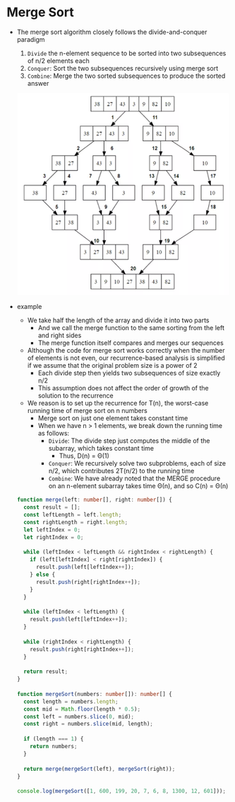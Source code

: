 # Merge Sort

- The merge sort algorithm closely follows the divide-and-conquer paradigm

  1.  `Divide` the n-element sequence to be sorted into two subsequences of n/2 elements each
  2.  `Conquer`: Sort the two subsequences recursively using merge sort
  3.  `Combine`: Merge the two sorted subsequences to produce the sorted answer

  ![Merge sort](../../../images/merge_sort.png)

- example

  - We take half the length of the array and divide it into two parts
    - And we call the merge function to the same sorting from the left and right sides
    - The merge function itself compares and merges our sequences
  - Although the code for merge sort works correctly when the number of elements is not even, our recurrence-based analysis is simplified if we assume that the original problem size is a power of 2
    - Each divide step then yields two subsequences of size exactly n/2
    - This assumption does not affect the order of growth of the solution to the recurrence
  - We reason is to set up the recurrence for T(n), the worst-case running time of merge sort on n numbers
    - Merge sort on just one element takes constant time
    - When we have n > 1 elements, we break down the running time as follows:
      - `Divide`: The divide step just computes the middle of the subarray, which takes constant time
        - Thus, D(n) = Θ(1)
      - `Conquer`: We recursively solve two subproblems, each of size n/2, which contributes 2T(n/2) to the running time
      - `Combine`: We have already noted that the MERGE procedure on an n-element subarray takes time Θ(n), and so C(n) = Θ(n)

  ```ts
  function merge(left: number[], right: number[]) {
    const result = [];
    const leftLength = left.length;
    const rightLength = right.length;
    let leftIndex = 0;
    let rightIndex = 0;

    while (leftIndex < leftLength && rightIndex < rightLength) {
      if (left[leftIndex] < right[rightIndex]) {
        result.push(left[leftIndex++]);
      } else {
        result.push(right[rightIndex++]);
      }
    }

    while (leftIndex < leftLength) {
      result.push(left[leftIndex++]);
    }

    while (rightIndex < rightLength) {
      result.push(right[rightIndex++]);
    }

    return result;
  }

  function mergeSort(numbers: number[]): number[] {
    const length = numbers.length;
    const mid = Math.floor(length * 0.5);
    const left = numbers.slice(0, mid);
    const right = numbers.slice(mid, length);

    if (length === 1) {
      return numbers;
    }

    return merge(mergeSort(left), mergeSort(right));
  }

  console.log(mergeSort([1, 600, 199, 20, 7, 6, 8, 1300, 12, 601]));
  ```
